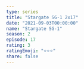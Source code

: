```yaml
---
type: series
title: "Stargate SG-1 2x17"
date: "2021-09-03T00:00:00"
name: "Stargate SG-1"
season: 2
episode: 17
rating: 3
ratingEmoji: "⭐️⭐️⭐️"
share: false
---
```

